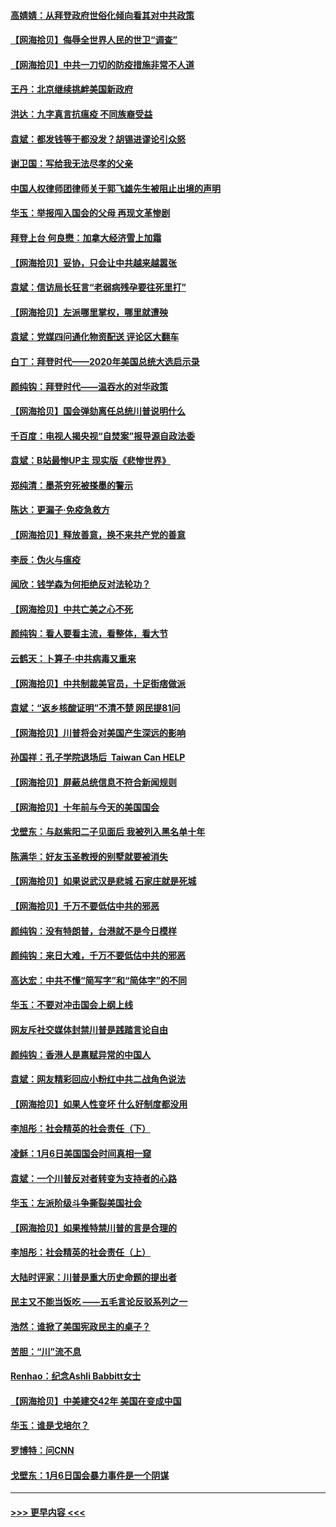 #### [高婧婧：从拜登政府世俗化倾向看其对中共政策](../pages/nsc993/n12730028.md?t=02041401) 
#### [【网海拾贝】侮辱全世界人民的世卫“调查”](../pages/nsc993/n12727884.md?t=02041401) 
#### [【网海拾贝】中共一刀切的防疫措施非常不人道](../pages/nsc993/n12724879.md?t=02041401) 
#### [王丹：北京继续挑衅美国新政府](../pages/nsc993/n12722456.md?t=02041401) 
#### [洪达：九字真言抗瘟疫 不同族裔受益](../pages/nsc993/n12722448.md?t=02041401) 
#### [袁斌：都发钱等于都没发？胡锡进谬论引众怒](../pages/nsc993/n12722393.md?t=02041401) 
#### [谢卫国：写给我无法尽孝的父亲](../pages/nsc993/n12720325.md?t=02041401) 
#### [中国人权律师团律师关于郭飞雄先生被阻止出境的声明](../pages/nsc993/n12720203.md?t=02041401) 
#### [华玉：举报闯入国会的父母 再现文革惨剧](../pages/nsc993/n12719070.md?t=02041401) 
#### [拜登上台 何良懋：加拿大经济雪上加霜](../pages/nsc993/n12718943.md?t=02041401) 
#### [【网海拾贝】妥协，只会让中共越来越嚣张](../pages/nsc993/n12717392.md?t=02041401) 
#### [袁斌：信访局长狂言“老弱病残孕要往死里打”](../pages/nsc993/n12717343.md?t=02041401) 
#### [【网海拾贝】左派哪里掌权，哪里就遭殃](../pages/nsc993/n12715009.md?t=02041401) 
#### [袁斌：党媒四问通化物资配送 评论区大翻车](../pages/nsc993/n12714950.md?t=02041401) 
#### [白丁：拜登时代——2020年美国总统大选启示录](../pages/nsc993/n12714920.md?t=02041401) 
#### [颜纯钩：拜登时代——温吞水的对华政策](../pages/nsc993/n12713245.md?t=02041401) 
#### [【网海拾贝】国会弹劾离任总统川普说明什么](../pages/nsc993/n12712816.md?t=02041401) 
#### [千百度：电视人揭央视“自焚案”报导源自政法委](../pages/nsc993/n12709760.md?t=02041401) 
#### [袁斌：B站最惨UP主 现实版《悲惨世界》](../pages/nsc993/n12709686.md?t=02041401) 
#### [郑纯清：墨茶穷死被搽墨的警示](../pages/nsc993/n12709262.md?t=02041401) 
#### [陈达：更漏子·免疫急救方](../pages/nsc993/n12709244.md?t=02041401) 
#### [【网海拾贝】释放善意，换不来共产党的善意](../pages/nsc993/n12708361.md?t=02041401) 
#### [李辰：伪火与瘟疫](../pages/nsc993/n12707981.md?t=02041401) 
#### [闻欣：钱学森为何拒绝反对法轮功？](../pages/nsc993/n12707407.md?t=02041401) 
#### [【网海拾贝】中共亡美之心不死](../pages/nsc993/n12707621.md?t=02041401) 
#### [颜纯钩：看人要看主流，看整体，看大节](../pages/nsc993/n12707536.md?t=02041401) 
#### [云鹤天：卜算子‧中共病毒又重来](../pages/nsc993/n12707408.md?t=02041401) 
#### [【网海拾贝】中共制裁美官员，十足街痞做派](../pages/nsc993/n12705115.md?t=02041401) 
#### [袁斌：“返乡核酸证明”不清不楚 网民提81问](../pages/nsc993/n12704982.md?t=02041401) 
#### [【网海拾贝】川普将会对美国产生深远的影响](../pages/nsc993/n12703045.md?t=02041401) 
#### [孙国祥：孔子学院退场后  Taiwan Can HELP](../pages/nsc993/n12702430.md?t=02041401) 
#### [【网海拾贝】屏蔽总统信息不符合新闻规则](../pages/nsc993/n12699998.md?t=02041401) 
#### [【网海拾贝】十年前与今天的美国国会](../pages/nsc993/n12696993.md?t=02041401) 
#### [戈壁东：与赵紫阳二子见面后 我被列入黑名单十年](../pages/nsc993/n12696215.md?t=02041401) 
#### [陈满华：好友玉圣教授的别墅就要被消失](../pages/nsc993/n12695411.md?t=02041401) 
#### [【网海拾贝】如果说武汉是悲城 石家庄就是死城](../pages/nsc993/n12694589.md?t=02041401) 
#### [【网海拾贝】千万不要低估中共的邪恶](../pages/nsc993/n12692771.md?t=02041401) 
#### [颜纯钩：没有特朗普，台港就不是今日模样](../pages/nsc993/n12692678.md?t=02041401) 
#### [颜纯钩：来日大难，千万不要低估中共的邪恶](../pages/nsc993/n12692080.md?t=02041401) 
#### [高达宏：中共不懂“简写字”和“简体字”的不同](../pages/nsc993/n12692068.md?t=02041401) 
#### [华玉：不要对冲击国会上纲上线](../pages/nsc993/n12689948.md?t=02041401) 
#### [网友斥社交媒体封禁川普是践踏言论自由](../pages/nsc993/n12687482.md?t=02041401) 
#### [颜纯钩：香港人是禀赋异常的中国人](../pages/nsc993/n12685142.md?t=02041401) 
#### [袁斌：网友精彩回应小粉红中共二战角色说法](../pages/nsc993/n12684994.md?t=02041401) 
#### [【网海拾贝】如果人性变坏 什么好制度都没用](../pages/nsc993/n12683000.md?t=02041401) 
#### [李旭彤：社会精英的社会责任（下）](../pages/nsc993/n12680604.md?t=02041401) 
#### [凌稣：1月6日美国国会时间真相一窥](../pages/nsc993/n12682780.md?t=02041401) 
#### [袁斌：一个川普反对者转变为支持者的心路](../pages/nsc993/n12682700.md?t=02041401) 
#### [华玉：左派阶级斗争撕裂美国社会](../pages/nsc993/n12681226.md?t=02041401) 
#### [【网海拾贝】如果推特禁川普的言是合理的](../pages/nsc993/n12681232.md?t=02041401) 
#### [李旭彤：社会精英的社会责任（上）](../pages/nsc993/n12680501.md?t=02041401) 
#### [大陆时评家：川普是重大历史命题的提出者](../pages/nsc993/n12679904.md?t=02041401) 
#### [民主又不能当饭吃 ——五毛言论反驳系列之一](../pages/nsc993/n12679877.md?t=02041401) 
#### [浩然：谁掀了美国宪政民主的桌子？](../pages/nsc993/n12679850.md?t=02041401) 
#### [苦胆：“川”流不息](../pages/nsc993/n12678388.md?t=02041401) 
#### [Renhao：纪念Ashli Babbitt女士](../pages/nsc993/n12678359.md?t=02041401) 
#### [【网海拾贝】中美建交42年 美国在变成中国](../pages/nsc993/n12678324.md?t=02041401) 
#### [华玉：谁是戈培尔？](../pages/nsc993/n12677515.md?t=02041401) 
#### [罗博特：问CNN](../pages/nsc993/n12677172.md?t=02041401) 
#### [戈壁东：1月6日国会暴力事件是一个阴谋](../pages/nsc993/n12674639.md?t=02041401) 

----
#### [ >>> 更早内容 <<< ](../indexes/nsc993-earlier.md)

